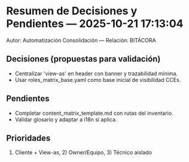 # Resumen de Decisiones y Pendientes — 2025-10-21 17:13:04
Autor: Automatización Consolidación — Relación: BITÁCORA

## Decisiones (propuestas para validación)
- Centralizar 'view-as' en header con banner y trazabilidad mínima.
- Usar roles_matrix_base.yaml como base inicial de visibilidad CCEs.

## Pendientes
- Completar content_matrix_template.md con rutas del inventario.
- Validar glosario y adaptar a i18n si aplica.

## Prioridades
1) Cliente + View-as, 2) Owner/Equipo, 3) Técnico aislado

